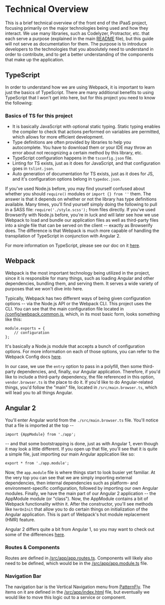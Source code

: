 # Technical Overview
This is a brief technical overview of the front end of the iPaaS project, focusing primarily on the major technologies being used and how they interact. We use many libraries, such as Codelyzer, Protractor, etc. that each serve a purpose (explained in the main [README]('../README.md') file), but this guide will not serve as documentation for them. The purpose is to introduce developers to the technologies that you absolutely need to understand in order to contribute, and to get a better understanding of the components that make up the application.

## TypeScript
In order to understand how we are using Webpack, it is important to learn just the basics of TypeScript. There are many additional benefits to using TypeScript that I won't get into here, but for this project you need to know the following:

### Basics of TS for this project
- It is basically JavaScript with optional static typing. Static typing enables the compiler to check that actions performed on variables are permitted, which allows for more efficient development.
- Type definitions are often provided by libraries to help you autocomplete. You have to download them or your IDE may throw an error about not recognizing a certain method by this library, etc.
- TypeScript configuration happens in the `tsconfig.json` file.
- Linting for TS exists, just as it does for JavaScript, and that configuration goes in `tslint.json`.
- Auto generation of documentation for TS exists, just as it does for JS, and it's configuration options belong in `typedoc.json`.

If you've used Node.js before, you may find yourself confused about whether you should `require()` modules or `import {} from ''` them. The answer is that it depends on whether or not the library has type definitions available. Many times, you'll find yourself simply doing the following to pull in a SASS file: `require('./style.scss');` from files directly. If you've used Browserify with Node.js before, you're in luck and will later see how we use Webpack to load and bundle our application files as well as third-party files into a single file that can be served on the client -- exactly as Browserify does. The difference is that Webpack is much more capable of handling the transpilation of TypeScript in conjunction with Angular 2.

For more information on TypeScript, please see our doc on it [here]('./typescript.md').

## Webpack
Webpack is the most important technology being utilized in the project, since it is responsible for many things, such as loading Angular and other dependencies, bundling them, and serving them. It serves a wide variety of purposes that we won't dive into here.

Typically, Webpack has two different ways of being given configuration options -- via the Node.js API or the Webpack CLI. This project uses the CLI. You can see that the main configuration file located in [/config/webpack.common.js]('../config/webpack.common.js'), which, in its most basic form, looks something like this:

```
module.exports = {
    // configuration
};
```

It's basically a Node.js module that accepts a bunch of configuration options. For more information on each of those options, you can refer to the Webpack Config docs [here]('http://webpack.github.io/docs/configuration.html').

In our case, we use the `entry` option to pass in a polyfill, then some third-party dependencies, and, finally, our Angular application. Therefore, if you'd like to include a third-party dependency, the file referenced in this option, `vendor.browser.ts` is the place to do it. If you'd like to do Angular-related things, you'd follow the  "main" file, located in `/src/main.browser.ts`, which will lead you to all things Angular.

## Angular 2
You'll enter Angular world from the `./src/main.browser.ts` file. You'll notice that a file is imported at the top --

`import {AppModule} from './app';`

-- and that some bootstrapping is done, just as with Angular 1, even though it may look a little different. If you open up that file, you'll see that it is quite a simple file, just importing our main Angular application like so:

`export * from './app.module';`

Now, the `app.module` file is where things start to look busier yet familiar. At the very top you can see that we are simply importing external dependencies, then internal dependencies such as platform- and environment-specific configuration, followed by importing our own Angular modules. Finally, we have the main part of our Angular 2 application -- the AppModule module (or "class"). Now, the AppModule contains a bit of Webpack functionality within it. After the constructor, you'll see methods like `hmrOnInit` that allow you to do certain things on initialization of the Angular application. This is part of Webpack's hot module replacement (HMR) feature.

Angular 2 differs quite a bit from Angular 1, so you may want to check out some of the differences [here](https://angular.io/docs/ts/latest/cookbook/a1-a2-quick-reference.html).

### Routes & Components
Routes are defined in [/src/app/app.routes.ts]('src/app/app.routes.ts'). Components will likely also need to be defined, which would be in the [/src/app/app.module.ts]('src/app/app.module.ts') file.

### Navigation Bar
The navigation bar is the Vertical Navigation menu from [PatternFly](https://www.patternfly.org/pattern-library/navigation/vertical-navigation/#_). The items on it are defined in the [/src/app/index.html]('src/app/index.html') file, but eventually we would like to move this logic out to a service or component. 


